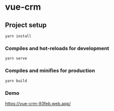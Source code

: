 # vue-crm

## Project setup

```
yarn install
```

### Compiles and hot-reloads for development

```
yarn serve
```

### Compiles and minifies for production

```
yarn build
```

### Demo

https://vue-crm-93feb.web.app/
